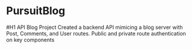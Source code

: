 # PursuitBlog
#H1 API Blog Project
Created a backend API mimicing a blog server with Post, Comments, and User routes.
Public and private route authentication on key components

